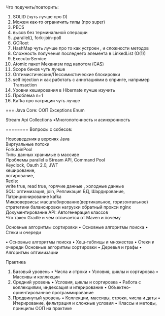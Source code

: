 Что подучить/повторить:

1. SOLID (чуть лучше про D)
2. Можем как-то ограничить типы (про super)
3. PECS
4. вызов без терминальной операции
5. .parallel(), fork-join-poll
6. GCRoot
7. HashMap чуть лучше про то как устроен , и сложности методов
8. Сложность получения последнего элемента в LinkedList (O(1))
9. ExecutorService
10. Atomic пакет Механизм под капотом (CAS)
11. Scope бинов чуть лучше
14. Оптимистические/Пессимистические блокировки
15. self injection и как работать с аннотациями в спринге, например Transaction
13. Уровни кеширования в Hibernate лучше изучить
12. Проблема n+1
16. Kafka про патриции чуть лучше

===
Java Core:
ООП
Exceptions
Enum

Stream Api
Collections
•Многопоточность и асинхронность

========
Вопросы с собесов:

Нововведения в версиях Java<br>
Виртуальные потоки<br>
ForkJoinPool<br>
Типы данных хранимые в массиве<br>
Проблемы parallel в Stream API, Command Pool<br>
Keyclock, Oauth 2.0, JWT<br>
кеширование,<br>
логирование,<br>
Redis:<br>
write true,
read true,
горячие данные , холодные данные<br>
SQL: оптимизация, join, Репликация БД, Шардирование, Патриционирование
kafka<br>
Микровервисы:
масштабирование(вертикальное, горизонтальное)
стратегиии балансировки нагрузки
обратный прокси
nginx<br>
Документирование API: Автогенерация классов<br>
Что такео Gradle и чем отличается от Maven и почему<br>

Основные алгоритмы сортировки
• Основные алгоритмы поиска
• Стеки и очереди

• Основные алгоритмы поиска
• Хеш-таблицы и множества
• Стеки и очереди
Основные алгоритмы сортировки
• Деревья и графы
• Алгоритмы оптимизации

Практика

1. Базовый уровень
   • Числа и строки
   • Условия, циклы и сортировка
   • Массивы и коллекции
2. Средний уровень
   • Условия, циклы и сортировка
   • Работа с коллекциями, индексация и итерирование
   • Объектно-ориентированное программирование
3. Продвинутый уровень
   • Коллекции, массивы, строки, числа и даты
   • Итерирование, фильтрация и сложные условия
   • Классы и методы, принципы ООП на практике